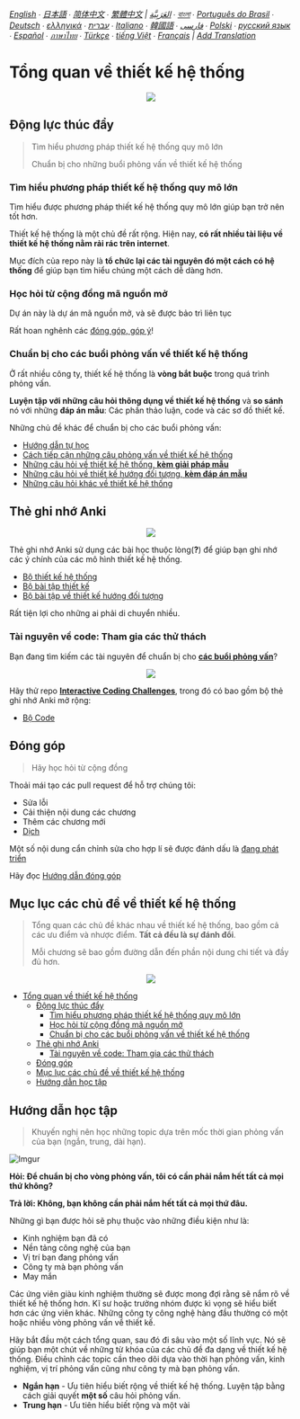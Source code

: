 *[English](README.md) ∙ [日本語](README-ja.md) ∙ [简体中文](README-zh-Hans.md) ∙ [繁體中文](README-zh-TW.md) | [العَرَبِيَّة‎](https://github.com/donnemartin/system-design-primer/issues/170) ∙ [বাংলা](https://github.com/donnemartin/system-design-primer/issues/220) ∙ [Português do Brasil](https://github.com/donnemartin/system-design-primer/issues/40) ∙ [Deutsch](https://github.com/donnemartin/system-design-primer/issues/186) ∙ [ελληνικά](https://github.com/donnemartin/system-design-primer/issues/130) ∙ [עברית](https://github.com/donnemartin/system-design-primer/issues/272) ∙ [Italiano](https://github.com/donnemartin/system-design-primer/issues/104) ∙ [韓國語](https://github.com/donnemartin/system-design-primer/issues/102) ∙ [فارسی](https://github.com/donnemartin/system-design-primer/issues/110) ∙ [Polski](https://github.com/donnemartin/system-design-primer/issues/68) ∙ [русский язык](https://github.com/donnemartin/system-design-primer/issues/87) ∙ [Español](https://github.com/donnemartin/system-design-primer/issues/136) ∙ [ภาษาไทย](https://github.com/donnemartin/system-design-primer/issues/187) ∙ [Türkçe](https://github.com/donnemartin/system-design-primer/issues/39) ∙ [tiếng Việt](https://github.com/donnemartin/system-design-primer/issues/127) ∙ [Français](https://github.com/donnemartin/system-design-primer/issues/250) | [Add Translation](https://github.com/donnemartin/system-design-primer/issues/28)*

# Tổng quan về thiết kế hệ thống

<p align="center">
  <img src="http://i.imgur.com/jj3A5N8.png"/>
  <br/>
</p>

## Động lực thúc đẩy

> Tìm hiểu phương pháp thiết kế hệ thống quy mô lớn
>
> Chuẩn bị cho những buổi phỏng vấn về thiết kế hệ thống

### Tìm hiểu phương pháp thiết kế hệ thống quy mô lớn

Tìm hiểu được phương pháp thiết kế hệ thống quy mô lớn giúp bạn trở nên tốt hơn.

Thiết kế hệ thống là một chủ đề rất rộng. Hiện nay, **có rất nhiều tài liệu về thiết kế hệ thống nằm rải rác trên internet**.

Mục đích của repo này là **tổ chức lại các tài nguyên đó một cách có hệ thống** để giúp bạn tìm hiểu chúng một cách dễ dàng hơn.

### Học hỏi từ cộng đồng mã nguồn mở

Dự án này là dự án mã nguồn mở, và sẽ được bảo trì liên tục

Rất hoan nghênh các [đóng góp, góp ý](#contributing)!

### Chuẩn bị cho các buổi phỏng vấn về thiết kế hệ thống

Ở rất nhiều công ty, thiết kế hệ thống là **vòng bắt buộc** trong quá trình phỏng vấn.

**Luyện tập với những câu hỏi thông dụng về thiết kế hệ thống** và **so sánh** nó với những **đáp án mẫu**: Các phần thảo luận, code và các sơ đồ thiết kế.

Những chủ đề khác để chuẩn bị cho các buổi phỏng vấn:

* [Hướng dẫn tự học](#study-guide)
* [Cách tiếp cận những câu phỏng vấn về thiết kế hệ thống](#how-to-approach-a-system-design-interview-question)
* [Những câu hỏi về thiết kế hệ thống, **kèm giải pháp mẫu**](#system-design-interview-questions-with-solutions)
* [Những câu hỏi về thiết kế hướng đối tượng, **kèm đáp án mẫu**](#object-oriented-design-interview-questions-with-solutions)
* [Những câu hỏi khác về thiết kế hệ thống](#additional-system-design-interview-questions)

## Thẻ ghi nhớ Anki

<p align="center">
  <img src="http://i.imgur.com/zdCAkB3.png"/>
  <br/>
</p>

Thẻ ghi nhớ Anki sử dụng các bài học thuộc lòng(**?**) để giúp bạn ghi nhớ các ý chính của các mô hình thiết kế hệ thống.

* [Bộ thiết kế hệ thống](https://github.com/donnemartin/system-design-primer/tree/master/resources/flash_cards/System%20Design.apkg)
* [Bộ bài tập thiết kế](https://github.com/donnemartin/system-design-primer/tree/master/resources/flash_cards/System%20Design%20Exercises.apkg)
* [Bộ bài tập về thiết kế hướng đối tượng](https://github.com/donnemartin/system-design-primer/tree/master/resources/flash_cards/OO%20Design.apkg)

Rất tiện lợi cho những ai phải di chuyển nhiều.

### Tài nguyên về code: Tham gia các thử thách

Bạn đang tìm kiếm các tài nguyên để chuẩn bị cho [**các buổi phỏng vấn**](https://github.com/donnemartin/interactive-coding-challenges)?

<p align="center">
  <img src="http://i.imgur.com/b4YtAEN.png"/>
  <br/>
</p>

Hãy thử repo [**Interactive Coding Challenges**](https://github.com/donnemartin/interactive-coding-challenges), trong đó có bao gồm bộ thẻ ghi nhớ Anki mở rộng:

* [Bộ Code](https://github.com/donnemartin/interactive-coding-challenges/tree/master/anki_cards/Coding.apkg)

## Đóng góp

> Hãy học hỏi từ cộng đồng

Thoải mái tạo các pull request để hỗ trợ chúng tôi:

* Sửa lỗi
* Cải thiện nội dung các chương
* Thêm các chương mới
* [Dịch](https://github.com/donnemartin/system-design-primer/issues/28)

Một số nội dung cẩn chỉnh sửa cho hợp lí sẽ được đánh dấu là [đang phát triển](#under-development)

Hãy đọc [Hướng dẫn đóng góp](CONTRIBUTING.md)

## Mục lục các chủ đề về thiết kế hệ thống

> Tổng quan các chủ đề khác nhau về thiết kế hệ thống, bao gồm cả các ưu điểm và nhược điểm. **Tất cả đều là sự đánh đổi**.
> 
> Mỗi chương sẽ bao gồm đường dẫn đến phần nội dung chi tiết và đầy đủ hơn.

<p align="center">
  <img src="http://i.imgur.com/jrUBAF7.png"/>
  <br/>
</p>

- [Tổng quan về thiết kế hệ thống](#t%e1%bb%95ng-quan-v%e1%bb%81-thi%e1%ba%bft-k%e1%ba%bf-h%e1%bb%87-th%e1%bb%91ng)
  - [Động lực thúc đẩy](#%c4%90%e1%bb%99ng-l%e1%bb%b1c-th%c3%bac-%c4%91%e1%ba%a9y)
    - [Tìm hiểu phương pháp thiết kế hệ thống quy mô lớn](#t%c3%acm-hi%e1%bb%83u-ph%c6%b0%c6%a1ng-ph%c3%a1p-thi%e1%ba%bft-k%e1%ba%bf-h%e1%bb%87-th%e1%bb%91ng-quy-m%c3%b4-l%e1%bb%9bn)
    - [Học hỏi từ cộng đồng mã nguồn mở](#h%e1%bb%8dc-h%e1%bb%8fi-t%e1%bb%ab-c%e1%bb%99ng-%c4%91%e1%bb%93ng-m%c3%a3-ngu%e1%bb%93n-m%e1%bb%9f)
    - [Chuẩn bị cho các buổi phỏng vấn về thiết kế hệ thống](#chu%e1%ba%a9n-b%e1%bb%8b-cho-c%c3%a1c-bu%e1%bb%95i-ph%e1%bb%8fng-v%e1%ba%a5n-v%e1%bb%81-thi%e1%ba%bft-k%e1%ba%bf-h%e1%bb%87-th%e1%bb%91ng)
  - [Thẻ ghi nhớ Anki](#th%e1%ba%bb-ghi-nh%e1%bb%9b-anki)
    - [Tài nguyên về code: Tham gia các thử thách](#t%c3%a0i-nguy%c3%aan-v%e1%bb%81-code-tham-gia-c%c3%a1c-th%e1%bb%ad-th%c3%a1ch)
  - [Đóng góp](#%c4%90%c3%b3ng-g%c3%b3p)
  - [Mục lục các chủ đề về thiết kế hệ thống](#m%e1%bb%a5c-l%e1%bb%a5c-c%c3%a1c-ch%e1%bb%a7-%c4%91%e1%bb%81-v%e1%bb%81-thi%e1%ba%bft-k%e1%ba%bf-h%e1%bb%87-th%e1%bb%91ng)
  - [Hướng dẫn học tập](#h%c6%b0%e1%bb%9bng-d%e1%ba%abn-h%e1%bb%8dc-t%e1%ba%adp)

##  Hướng dẫn học tập

> Khuyến nghị nên học những topic dựa trên mốc thời gian phỏng vấn của bạn (ngắn, trung, dài hạn).

![Imgur](http://i.imgur.com/OfVllex.png)

**Hỏi: Để chuẩn bị cho vòng phỏng vấn, tôi có cần phải nắm hết tất cả mọi thứ không?**

**Trả lời: Không, bạn không cần phải nắm hết tất cả mọi thứ đâu.**

Những gì bạn được hỏi sẽ phụ thuộc vào những điều kiện như là:

* Kinh nghiệm bạn đã có
* Nền tảng công nghệ của bạn
* Vị trí bạn đang phỏng vấn
* Công ty mà bạn phỏng vấn
* May mắn

Các ứng viên giàu kinh nghiệm thường sẽ được mong đợi rằng sẽ nắm rõ về thiết kế hệ thống hơn. Kĩ sư hoặc trưởng nhóm được kì vọng sẽ hiểu biết hơn các ứng viên khác. Những công ty công nghệ hàng đầu thường có một hoặc nhiều vòng phỏng vấn về thiết kế.

Hãy bắt đầu một cách tổng quan, sau đó đi sâu vào một số lĩnh vực. Nó sẽ giúp bạn một chút về những từ khóa của các chủ đề đa dạng về thiết kế hệ thống. Điều chỉnh các topic cần theo dõi dựa vào thời hạn phỏng vấn, kinh nghiệm, vị trí phỏng vấn cũng như công ty mà bạn phỏng vấn.

* **Ngắn hạn** - Ưu tiên hiểu biết rộng về thiết kế hệ thống. Luyện tập bằng cách giải quyết **một số** câu hỏi phỏng vấn.
* **Trung hạn** - Ưu tiên hiểu biết rộng và một vài 